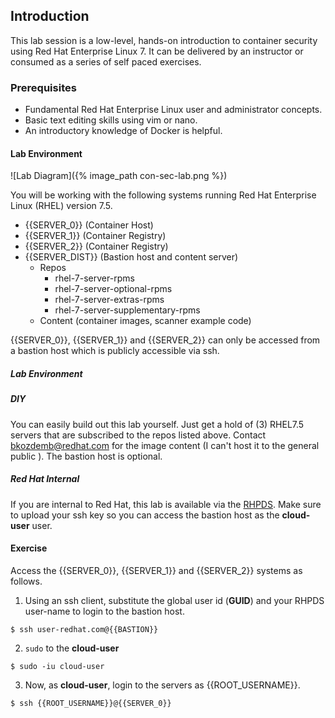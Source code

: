 ## Introduction

This lab session is a low-level, hands-on introduction to container security using Red Hat Enterprise Linux 7. It can be delivered by an instructor or consumed as a series of self paced exercises.

### Prerequisites

* Fundamental Red Hat Enterprise Linux user and administrator concepts. 
* Basic text editing skills using vim or nano.
* An introductory knowledge of Docker is helpful.

#### Lab Environment

![Lab Diagram]({% image_path con-sec-lab.png %})

You will be working with the following systems running Red Hat Enterprise Linux (RHEL) version 7.5. 

* {{SERVER_0}} (Container Host)
* {{SERVER_1}} (Container Registry)
* {{SERVER_2}} (Container Registry)
* {{SERVER_DIST}} (Bastion host and content server)
  * Repos
    * rhel-7-server-rpms 
    * rhel-7-server-optional-rpms 
    * rhel-7-server-extras-rpms 
    * rhel-7-server-supplementary-rpms
  * Content (container images, scanner example code) 

{{SERVER_0}}, {{SERVER_1}} and {{SERVER_2}} can only be accessed from a bastion host which is publicly accessible via ssh.

##### Lab Environment

##### DIY
You can easily build out this lab yourself. Just get a hold of (3) RHEL7.5 servers that are subscribed to the repos listed above. Contact bkozdemb@redhat.com for the image content (I can't host it to the general public ). The bastion host is optional.

##### Red Hat Internal
If you are internal to Red Hat, this lab is available via the [RHPDS](https://rhpds.redhat.com/service/explorer). Make sure to upload your ssh key so you can access the bastion host as the **cloud-user** user. 

#### Exercise

Access the {{SERVER_0}}, {{SERVER_1}} and {{SERVER_2}} systems as follows.

1) Using an ssh client, substitute the global user id (**GUID**) and your RHPDS user-name to login to the bastion host.

~~~shell
$ ssh user-redhat.com@{{BASTION}}
~~~

2) ```sudo``` to the **cloud-user**

~~~shell
$ sudo -iu cloud-user
~~~

3) Now, as **cloud-user**, login to the servers as {{ROOT_USERNAME}}.

~~~shell
$ ssh {{ROOT_USERNAME}}@{{SERVER_0}}
~~~


